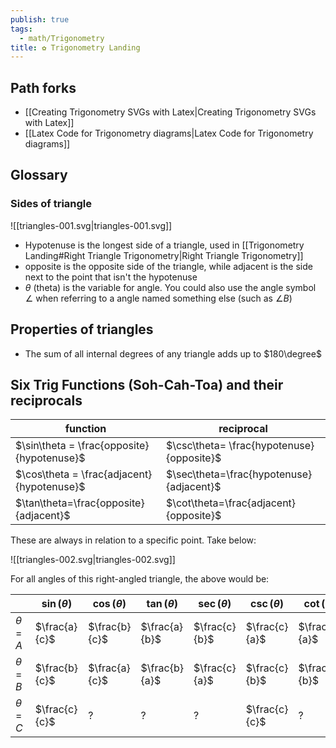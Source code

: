 ```yaml
---  
publish: true  
tags:  
  - math/Trigonometry  
title: ✿ Trigonometry Landing  
---  
```

  
  
## Path forks  
- [[Creating Trigonometry SVGs with Latex|Creating Trigonometry SVGs with Latex]]  
- [[Latex Code for Trigonometry diagrams|Latex Code for Trigonometry diagrams]]  
  
## Glossary  
### Sides of triangle  
![[triangles-001.svg|triangles-001.svg]]  
- Hypotenuse is the longest side of a triangle, used in [[Trigonometry Landing#Right Triangle Trigonometry|Right Triangle Trigonometry]]  
- opposite is the opposite side of the triangle, while adjacent is the side next to the point that isn't the hypotenuse  
- $\theta$ (theta) is the variable for angle. You could also use the angle symbol $\angle$ when referring to a angle named something else (such as $\angle B$)  
  
  
## Properties of triangles  
- The sum of all internal degrees of any triangle adds up to $180\degree$  
  
## Six Trig Functions (Soh-Cah-Toa) and their reciprocals  
| function | reciprocal |  
| ---- | ---- |  
| $\sin\theta = \frac{opposite}{hypotenuse}$ | $\csc\theta= \frac{hypotenuse}{opposite}$ |  
| $\cos\theta = \frac{adjacent}{hypotenuse}$ | $\sec\theta=\frac{hypotenuse}{adjacent}$ |  
| $\tan\theta=\frac{opposite}{adjacent}$ | $\cot\theta=\frac{adjacent}{opposite}$ |  
  
These are always in relation to a specific point. Take below:  
  
![[triangles-002.svg|triangles-002.svg]]  
  
For all angles of this right-angled triangle, the above would be:  
  
|  | $\sin(\theta)$ | $\cos(\theta)$ | $\tan(\theta)$ | $\sec(\theta)$ | $\csc(\theta)$ | $\cot(\theta)$ |  
| ---- | ---- | ---- | ---- | ---- | ---- | ---- |  
| $\theta=A$ | $\frac{a}{c}$ | $\frac{b}{c}$ | $\frac{a}{b}$ | $\frac{c}{b}$ | $\frac{c}{a}$ | $\frac{b}{a}$ |  
| $\theta=B$ | $\frac{b}{c}$ | $\frac{a}{c}$ | $\frac{b}{a}$ | $\frac{c}{a}$ | $\frac{c}{b}$ | $\frac{a}{b}$ |  
| $\theta=C$ | $\frac{c}{c}$ | ? | ? | ? | $\frac{c}{c}$ | ? |  
  
  
